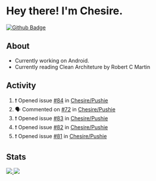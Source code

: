 # Hey there! I'm Chesire.

[![Github Badge](https://img.shields.io/badge/-Github-000?style=flat-square&logo=Github&logoColor=white&link=https://github.com/chesire)](https://github.com/chesire)

## About

<!-- Uses https://github.com/Chesire/natemoo-re -->
* Currently working on Android.
* Currently reading Clean Architeture by Robert C Martin
<!--
* Currently listening to: 
<a href="https://natemoo-re-iirbxe7wf.vercel.app/now-playing?open">
    <img src="https://natemoo-re-iirbxe7wf.vercel.app/now-playing" width="256" height="64" alt="Now Playing">
</a>  
-->

## Activity

<!-- Uses https://github.com/jamesgeorge007/github-activity-readme -->
<!--START_SECTION:activity-->
1. ❗️ Opened issue [#84](https://github.com/Chesire/Pushie/issues/84) in [Chesire/Pushie](https://github.com/Chesire/Pushie)
2. 🗣 Commented on [#72](https://github.com/Chesire/Pushie/issues/72) in [Chesire/Pushie](https://github.com/Chesire/Pushie)
3. ❗️ Opened issue [#83](https://github.com/Chesire/Pushie/issues/83) in [Chesire/Pushie](https://github.com/Chesire/Pushie)
4. ❗️ Opened issue [#82](https://github.com/Chesire/Pushie/issues/82) in [Chesire/Pushie](https://github.com/Chesire/Pushie)
5. ❗️ Opened issue [#81](https://github.com/Chesire/Pushie/issues/81) in [Chesire/Pushie](https://github.com/Chesire/Pushie)
<!--END_SECTION:activity-->

## Stats

<a href="https://github-readme-stats.vercel.app/api/top-langs/?username=chesire&theme=tokyonight">
    <img src="https://github-readme-stats.vercel.app/api/top-langs/?username=chesire&layout=compact&theme=tokyonight" >
</a>
<a href="https://github-readme-stats.vercel.app/api?username=chesire&show_icons=true&theme=tokyonight">
    <img src="https://github-readme-stats.vercel.app/api?username=chesire&show_icons=true&theme=tokyonight" >
</a>  
